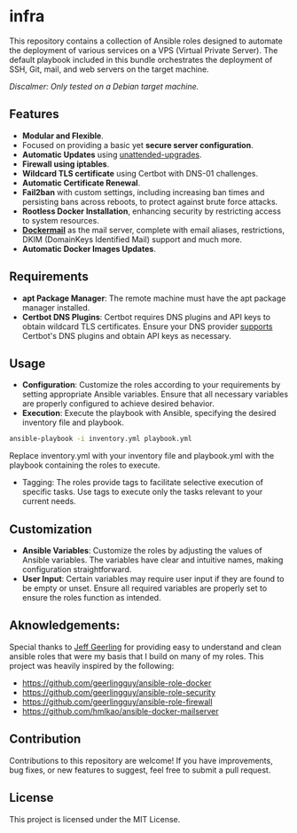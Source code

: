 # infra

This repository contains a collection of Ansible roles designed to automate the deployment of various services on a VPS (Virtual Private Server). The default playbook included in this bundle orchestrates the deployment of SSH, Git, mail, and web servers on the target machine.

*Discalmer: Only tested on a Debian target machine.*

## Features
   - **Modular and Flexible**.
   - Focused on providing a basic yet **secure server configuration**.
   - **Automatic Updates** using [unattended-upgrades](https://packages.debian.org/search?keywords=unattended-upgrades).
   - **Firewall using iptables**.
   - **Wildcard TLS certificate** using Certbot with DNS-01 challenges.
   - **Automatic Certificate Renewal**.
   - **Fail2ban** with custom settings, including increasing ban times and persisting bans across reboots, to protect against brute force attacks.
   - **Rootless Docker Installation**, enhancing security by restricting access to system resources.
   - [**Dockermail**](https://docker-mailserver.github.io/docker-mailserver/latest/) as the mail server, complete with email aliases, restrictions, DKIM (DomainKeys Identified Mail) support and much more.
   - **Automatic Docker Images Updates**.
## Requirements
   - **apt Package Manager**: The remote machine must have the apt package manager installed.
   - **Certbot DNS Plugins**: Certbot requires DNS plugins and API keys to obtain wildcard TLS certificates. Ensure your DNS provider [supports](https://eff-certbot.readthedocs.io/en/latest/using.html#dns-plugins) Certbot's DNS plugins and obtain API keys as necessary.

## Usage
   - **Configuration**: Customize the roles according to your requirements by setting appropriate Ansible variables. Ensure that all necessary variables are properly configured to achieve desired behavior.
   - **Execution**: Execute the playbook with Ansible, specifying the desired inventory file and playbook.
```bash
ansible-playbook -i inventory.yml playbook.yml
```
 Replace inventory.yml with your inventory file and playbook.yml with the playbook containing the roles to execute.
   - Tagging: The roles provide tags to facilitate selective execution of specific tasks. Use tags to execute only the tasks relevant to your current needs.

## Customization

   - **Ansible Variables**: Customize the roles by adjusting the values of Ansible variables. The variables have clear and intuitive names, making configuration straightforward.
   - **User Input**: Certain variables may require user input if they are found to be empty or unset. Ensure all required variables are properly set to ensure the roles function as intended.

## Aknowledgements:

Special thanks to [Jeff Geerling](https://github.com/geerlingguy) for providing easy to understand and clean ansible roles that were my basis that I build on many of my roles. This project was heavily inspired by the following:
- https://github.com/geerlingguy/ansible-role-docker
- https://github.com/geerlingguy/ansible-role-security
- https://github.com/geerlingguy/ansible-role-firewall
- https://github.com/hmlkao/ansible-docker-mailserver
## Contribution

Contributions to this repository are welcome! If you have improvements, bug fixes, or new features to suggest, feel free to submit a pull request.

## License

This project is licensed under the MIT License.
